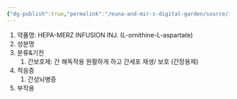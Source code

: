 ```yaml
---
{"dg-publish":true,"permalink":"/euna-and-mir-s-digital-garden/source/iornt-51-2/","tags":["template"]}
---
```


1. 약품명: HEPA-MERZ INFUSION INJ. (L-ornithine-L-aspartate)
2. 성분명
3. 분류&기전 
	1. 간보호제: 간 해독작용 원활하게 하고 간세포 재생/ 보호 (간장용제)
4. 적응증
	1. 간성뇌병증 
5. 부작용

